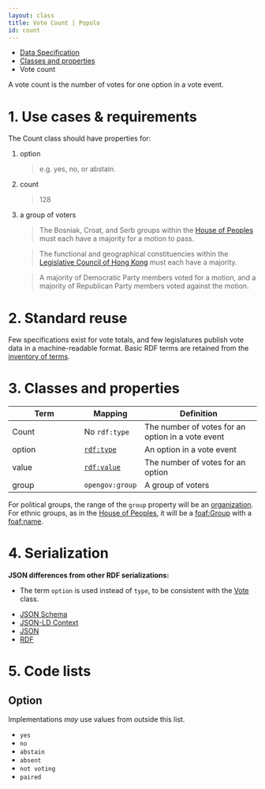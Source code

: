 ```yaml
---
layout: class
title: Vote Count | Popolo
id: count
---
```


<ul class="breadcrumb">
  <li><a href="/specs/">Data Specification</a></li>
  <li><a href="/specs/#classes-and-properties">Classes and properties</a></li>
  <li class="active">Vote count</li>
</ul>

A vote count is the number of votes for one option in a vote event.

<h1 id="use-cases-and-requirements">1. Use cases &amp; requirements</h1>

The Count class should have properties for:

1. option

    >e.g. yes, no, or abstain.

1. count

    >128

1. a group of voters

    >The Bosniak, Croat, and Serb groups within the [House of Peoples](http://en.wikipedia.org/wiki/House_of_Peoples_of_Bosnia_and_Herzegovina) must each have a majority for a motion to pass.

    >The functional and geographical constituencies within the [Legislative Council of Hong Kong](http://en.wikipedia.org/wiki/Legislative_Council_of_Hong_Kong) must each have a majority.

    >A majority of Democratic Party members voted for a motion, and a majority of Republican Party members voted against the motion.

<h1 id="standard-reuse">2. Standard reuse</h1>

Few specifications exist for vote totals, and few legislatures publish vote data in a machine-readable format. Basic RDF terms are retained from the [inventory of terms](/appendices/terms.html#Count).

<h1 id="classes-and-properties">3. Classes and properties</h1>

<table>
  <thead>
    <tr>
      <th width="130">Term</th>
      <th>Mapping</th>
      <th>Definition</th>
    </tr>
  </thead>
  <tbody>
    <tr>
      <td>Count</td>
      <td>No <code>rdf:type</code></td>
      <td>The number of votes for an option in a vote event</td>
    </tr>
    <tr id="rdf:type">
      <td>option</td>
      <td><code><a href="http://www.w3.org/TR/rdf-schema/#ch_type" title="http://www.w3.org/1999/02/22-rdf-syntax-ns#type">rdf:type</a></code></td>
      <td>An option in a vote event</td>
    </tr>
    <tr id="rdf:value">
      <td>value</td>
      <td><code><a href="http://www.w3.org/TR/rdf-schema/#ch_value" title="http://www.w3.org/1999/02/22-rdf-syntax-ns#value">rdf:value</a></code></td>
      <td>The number of votes for an option</td>
    </tr>
    <tr id="opengov:group">
      <td>group</td>
      <td><code title="http://www.w3.org/ns/opengov#group">opengov:group</code></td>
      <td>A group of voters</td>
    </tr>
  </tbody>
</table>

For political groups, the range of the `group` property will be an [organization](/specs/organization.html). For ethnic groups, as in the [House of Peoples](http://en.wikipedia.org/wiki/House_of_Peoples_of_Bosnia_and_Herzegovina), it will be a <a href="http://xmlns.com/foaf/spec/#term_Group" title="http://xmlns.com/foaf/0.1/Group">foaf:Group</a> with a <a href="http://xmlns.com/foaf/spec/#term_name" title="http://xmlns.com/foaf/0.1/name">foaf:name</a>.

<h1 id="serialization">4. Serialization</h1>

**JSON differences from other RDF serializations:**

* The term `option` is used instead of `type`, to be consistent with the [Vote](/specs/vote.html) class.

<ul class="nav nav-tabs no-js">
  <li><a href="#count-schema">JSON Schema</a></li>
  <li><a href="#count-context">JSON-LD Context</a></li>
  <li class="active"><a href="#count-json">JSON</a></li>
  <li><a href="#count-rdf">RDF</a></li>
</ul>

<div class="tab-content no-js">
  <div class="tab-pane" id="count-schema" data-url="/schemas/count.json"></div>
  <div class="tab-pane" id="count-context" data-url="/contexts/count.jsonld"></div>
  <div class="tab-pane active" id="count-json" data-url="/examples/count.json"></div>
  <div class="tab-pane" id="count-rdf" data-url="/examples/count.ttl"></div>
</div>

<h1 id="code-lists">5. Code lists</h1>

## Option

Implementations <em class="rfc2119">may</em> use values from outside this list.

* `yes`
* `no`
* `abstain`
* `absent`
* `not voting`
* `paired`

